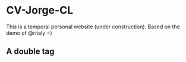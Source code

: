 # CV-Jorge-CL
This is a temporal personal website (under construction). Based on the demo of @ritaly =)


## A double tag

